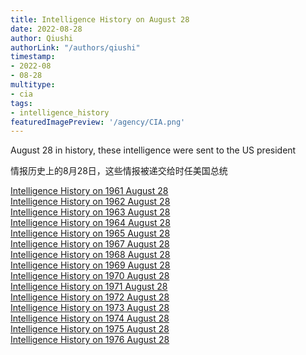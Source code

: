 ```yaml
---
title: Intelligence History on August 28
date: 2022-08-28
author: Qiushi 
authorLink: "/authors/qiushi"
timestamp: 
- 2022-08
- 08-28
multitype: 
- cia
tags: 
- intelligence_history
featuredImagePreview: '/agency/CIA.png'
---
```



August 28 in history, these intelligence were sent to the US president

情报历史上的8月28日，这些情报被递交给时任美国总统

<!--more-->







[Intelligence History on 1961 August 28](/dailybrief/1961-08-28)   
[Intelligence History on 1962 August 28](/dailybrief/1962-08-28)   
[Intelligence History on 1963 August 28](/dailybrief/1963-08-28)   
[Intelligence History on 1964 August 28](/dailybrief/1964-08-28)   
[Intelligence History on 1965 August 28](/dailybrief/1965-08-28)   
[Intelligence History on 1967 August 28](/dailybrief/1967-08-28)   
[Intelligence History on 1968 August 28](/dailybrief/1968-08-28)   
[Intelligence History on 1969 August 28](/dailybrief/1969-08-28)   
[Intelligence History on 1970 August 28](/dailybrief/1970-08-28)   
[Intelligence History on 1971 August 28](/dailybrief/1971-08-28)   
[Intelligence History on 1972 August 28](/dailybrief/1972-08-28)   
[Intelligence History on 1973 August 28](/dailybrief/1973-08-28)   
[Intelligence History on 1974 August 28](/dailybrief/1974-08-28)   
[Intelligence History on 1975 August 28](/dailybrief/1975-08-28)   
[Intelligence History on 1976 August 28](/dailybrief/1976-08-28)   
